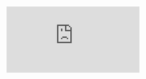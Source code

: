 <!DOCTYPE HTML PUBLIC "-//W3C//DTD HTML 4.01 Transitional//EN" "http://www.w3.org/TR/html4/loose.dtd">
<html lang="en" style="width:100%; height:100%;">
  <head>
     <title>Juan Contreras resume</title>
  </head>
  <body style="width:100%; height:100%; margin:0;">
    <embed src="https://jcontrmo.github.io/resume/JuanResume2020a.pdf" type="application/pdf"/>
   </body>
</html>
